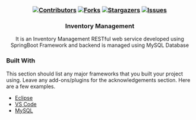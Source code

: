 
  <h3 align="center">

[![Contributors][contributors-shield]][contributors-url]
[![Forks][forks-shield]][forks-url]
[![Stargazers][stars-shield]][stars-url]
[![Issues][issues-shield]][issues-url]

</h3>
  <h3 align="center"> Inventory Management</h3>

  <p align="center">
    It is an Inventory Management RESTful web service developed using SpringBoot Framework and backend is managed using MySQL Database
</p>



### Built With

This section should list any major frameworks that you built your project using. Leave any add-ons/plugins for the acknowledgements section. Here are a few examples.
* [Eclipse](https://www.eclipse.org/downloads/)
* [VS Code](https://code.visualstudio.com/)
* [MySQL](https://www.mysql.com/)






<!-- MARKDOWN LINKS & IMAGES -->
<!-- https://www.markdownguide.org/basic-syntax/#reference-style-links -->
[contributors-shield]: https://img.shields.io/github/contributors/MitulC5/InventoryManagement
[contributors-url]: https://github.com/MitulC5/InventoryManagement/graphs/contributors
[forks-shield]: https://img.shields.io/github/forks/MitulC5/InventoryManagement
[forks-url]: https://github.com/MitulC5/InventoryManagement/network/members
[stars-shield]: https://img.shields.io/github/stars/MitulC5/InventoryManagement
[stars-url]: https://github.com/MitulC5/InventoryManagement/stargazers
[issues-shield]:https://img.shields.io/github/issues/MitulC5/InventoryManagement
[issues-url]: https://github.com/MitulC5/InventoryManagement/issues
